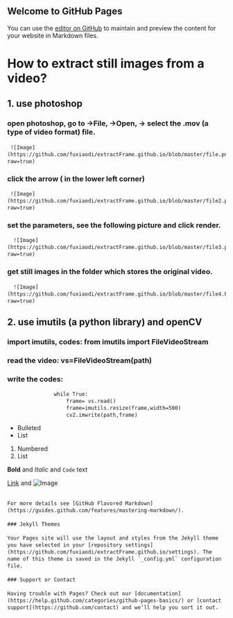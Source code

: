 ## Welcome to GitHub Pages

You can use the [editor on GitHub](https://github.com/fuxiaodi/extractFrame.github.io/edit/master/index.md) to maintain and preview the content for your website in Markdown files.

# How to extract still images from a video?
## 1. use photoshop
### open photoshop, go to ->File, ->Open, -> select the .mov (a type of video format) file.
     ![Image](https://github.com/fuxiaodi/extractFrame.github.io/blob/master/file.png?raw=true)
### click the arrow ( in the lower left corner)
     ![Image](https://github.com/fuxiaodi/extractFrame.github.io/blob/master/file2.png?raw=true)
### set the parameters, see the following picture and click render.
      ![Image](https://github.com/fuxiaodi/extractFrame.github.io/blob/master/file3.png?raw=true)
### get still images in the folder which stores the original video.
      ![Image](https://github.com/fuxiaodi/extractFrame.github.io/blob/master/file4.PNG?raw=true)
      
      
## 2. use imutils (a python library) and openCV
### import imutils, codes: from imutils import FileVideoStream
### read the video: vs=FileVideoStream(path)
### write the codes: 
                   while True:
                       frame= vs.read()
                       frame=imutils.resize(frame,width=500)
                       cv2.imwrite(path,frame)


- Bulleted
- List

1. Numbered
2. List

**Bold** and _Italic_ and `Code` text

[Link](url) and ![Image](src)
```

For more details see [GitHub Flavored Markdown](https://guides.github.com/features/mastering-markdown/).

### Jekyll Themes

Your Pages site will use the layout and styles from the Jekyll theme you have selected in your [repository settings](https://github.com/fuxiaodi/extractFrame.github.io/settings). The name of this theme is saved in the Jekyll `_config.yml` configuration file.

### Support or Contact

Having trouble with Pages? Check out our [documentation](https://help.github.com/categories/github-pages-basics/) or [contact support](https://github.com/contact) and we’ll help you sort it out.
